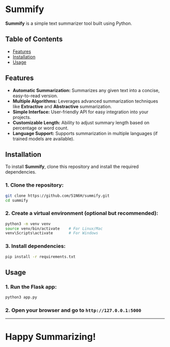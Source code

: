 # **Summify**

**Summify** is a simple text summarizer tool built using Python.

## **Table of Contents**
- [Features](#features)
- [Installation](#installation)
- [Usage](#usage)

## **Features**
- **Automatic Summarization:** Summarizes any given text into a concise, easy-to-read version.
- **Multiple Algorithms:** Leverages advanced summarization techniques like **Extractive** and **Abstractive** summarization.
- **Simple Interface:** User-friendly API for easy integration into your projects.
- **Customizable Length:** Ability to adjust summary length based on percentage or word count.
- **Language Support:** Supports summarization in multiple languages (if trained models are available).

## **Installation**

To install **Summify**, clone this repository and install the required dependencies.

### 1. Clone the repository:
```bash
git clone https://github.com/51N6H/summify.git
cd summify
```

### 2. Create a virtual environment (optional but recommended):
```bash
python3 -m venv venv
source venv/bin/activate    # For Linux/Mac
venv\Scripts\activate       # For Windows
```

### 3. Install dependencies:
```bash
pip install -r requirements.txt
```

## **Usage**

### 1. Run the Flask app:
```bash
python3 app.py
```

### 2. Open your browser and go to ```http://127.0.0.1:5000```

---
# **Happy Summarizing!**